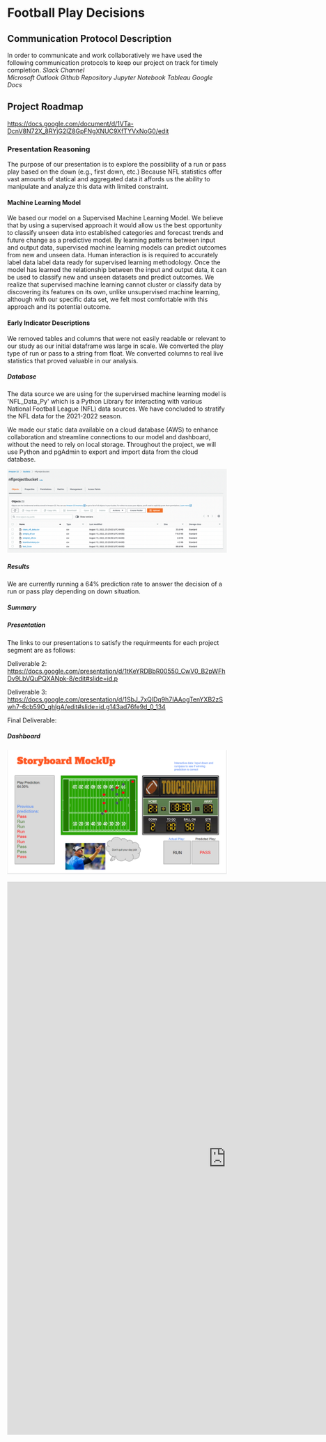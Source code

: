 # Football Play Decisions

## Communication Protocol Description
In order to communicate and work collaboratively we have used the following communication protocols to keep our project on track for timely completion.
*Slack Channel*     
*Microsoft Outlook*
*Github Repository*
*Jupyter Notebook*
*Tableau*
*Google Docs* 

## Project Roadmap
https://docs.google.com/document/d/1VTa-DcnV8N72X_8RYjG2IZ8GpFNgXNUC9XfTYVxNoG0/edit

### Presentation Reasoning
The purpose of our presentation is to explore the possibility of a run or pass play based on the down (e.g., first down, etc.) Because NFL statistics offer vast amounts of statical and aggregated data it affords us the ability to manipulate and analyze this data with limited constraint.

#### Machine Learning Model
We based our model on a Supervised Machine Learning Model. We believe that by using a supervised approach it would allow us the best opportunity to classify unseen data into established categories and forecast trends and future change as a predictive model. By learning patterns between input and output data, supervised machine learning models can predict outcomes from new and unseen data. Human interaction is is required to accurately label data label data ready for supervised learning methodology. Once the model has learned the relationship between the input and output data, it can be used to classify new and unseen datasets and predict outcomes. We realize that supervised machine learning cannot cluster or classify data by discovering its features on its own, unlike unsupervised machine learning, although with our specific data set, we felt most comfortable with this approach and its potential outcome.

#### Early Indicator Descriptions
We removed tables and columns that were not easily readable or relevant to our study as our initial dataframe was large in scale. We converted the play type of run or pass to a string from float. We converted columns to real live statistics that proved valuable in our analysis.

##### Database 
The data source we are using for the supervirsed machine learning model is 'NFL_Data_Py' which is a Python Library for interacting with various National Football League (NFL) data sources. We have concluded to stratify the NFL data for the 2021-2022 season.

We made our static data available on a cloud database (AWS) to enhance collaboration and streamline connections to our model and dashboard, without the need to rely on local storage. Throughout the project, we will use Python and pgAdmin to export and import data from the cloud database.

![image](https://github.com/rudyk30/Football_Play_Decisions/blob/main/Resources/AWS_static_data.png)

##### Results
We are currently running a 64% prediction rate to answer the decision of a run or pass play depending on down situation.

##### Summary

##### Presentation
The links to our presentations to satisfy the requirmeents for each project segment are as follows:

Deliverable 2:   https://docs.google.com/presentation/d/1tKeYRDBbR00550_CwV0_B2pWFhDv9LbVQuPQXANpk-8/edit#slide=id.p

Deliverable 3: https://docs.google.com/presentation/d/1SbJ_7xQlDq9h7IAAogTenYXB2zSwh7-6cb59O_qhlgA/edit#slide=id.g143ad76fe9d_0_134 

Final Deliverable:

##### Dashboard
![image](https://github.com/rudyk30/Football_Play_Decisions/blob/main/Resources/Storyboard_placeholder.PNG)
<center><iframe src="https://public.tableau.com/views/VisualsforDashboard/RunvsPassShareofTotal?:language=en-US&publish=yes&:display_count=n&:origin=viz_share_link" width="1004" height="1269" frameborder="0"></iframe></center>
